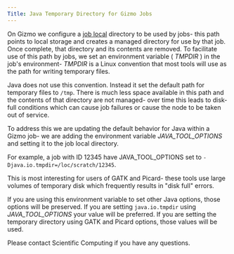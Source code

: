 ```yaml
---
Title: Java Temporary Directory for Gizmo Jobs
---
```


On Gizmo we configure a [job local](/compdemos/store_job_local/) directory to be used by jobs- this path points to local storage and creates a managed directory for use by that job.  Once complete, that directory and its contents are removed.  To facilitate use of this path by jobs, we set an environment variable ( _TMPDIR_ ) in the job's environment- _TMPDIR_ is a Linux convention that most tools will use as the path for writing temporary files.

Java does not use this convention.  Instead it set the default path for temporary files to `/tmp`.  There is much less space available in this path and the contents of that directory are not managed- over time this leads to disk-full conditions which can cause job failures or cause the node to be taken out of service.

To address this we are updating the default behavior for Java within a Gizmo job- we are adding the environment variable _JAVA_TOOL_OPTIONS_ and setting it to the job local directory.

For example, a job with ID 12345 have JAVA_TOOL_OPTIONS set to `-Djava.io.tmpdir=/loc/scratch/12345`.

This is most interesting for users of GATK and Picard- these tools use large volumes of temporary disk which frequently results in "disk full" errors.

If you are using this environment variable to set other Java options, those options will be preserved.  If you are setting `java.io.tmpdir` using _JAVA_TOOL_OPTIONS_ your value will be preferred.  If you are setting the temporary directory using GATK and Picard options, those values will be used.

Please contact Scientific Computing if you have any questions.

